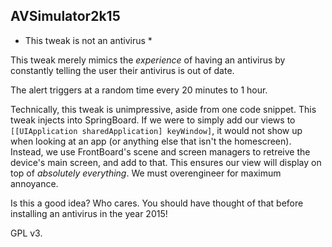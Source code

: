 AVSimulator2k15
----------------

* This tweak is not an antivirus *

This tweak merely mimics the _experience_ of having an antivirus by constantly telling the user their antivirus is out of date.

The alert triggers at a random time every 20 minutes to 1 hour.

Technically, this tweak is unimpressive, aside from one code snippet. 
This tweak injects into SpringBoard. If we were to simply add our views to `[[UIApplication sharedApplication] keyWindow]`, it would not show up when looking at an app (or anything else that isn't the homescreen).
Instead, we use FrontBoard's scene and screen managers to retreive the device's main screen, and add to that.
This ensures our view will display on top of _absolutely everything_.
We must overengineer for maximum annoyance.

Is this a good idea? Who cares. You should have thought of that before installing an antivirus in the year 2015!

GPL v3.
